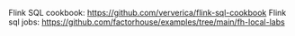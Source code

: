 Flink SQL cookbook: https://github.com/ververica/flink-sql-cookbook
Flink sql jobs: https://github.com/factorhouse/examples/tree/main/fh-local-labs